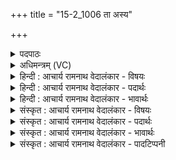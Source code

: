 +++
title = "15-2_1006 ता अस्य"

+++
<details><summary>पदपाठः</summary>

ताः। अ꣣स्य। पृशनायु꣡वः꣢। सो꣡म꣢꣯म्। श्री꣣णन्ति। पृ꣡श्न꣢꣯यः। प्रि꣣याः꣢। इ꣡न्द्र꣢꣯स्य। धे꣣न꣡वः꣢। व꣡ज्र꣢꣯म्। हि꣣न्वन्ति। सा꣡य꣢꣯कम्। व꣡स्वीः꣢꣯। अ꣡नु꣢꣯। स्व꣣रा꣡ज्य꣢म्। स्व꣣। रा꣡ज्य꣢꣯म्। १००६।
</details>

<details><summary>अधिमन्त्रम् (VC)</summary>

- इन्द्रः
- गोतमो राहूगणः
- पङ्क्तिः
- पञ्चमः
</details>

<details><summary>हिन्दी : आचार्य रामनाथ वेदालंकार - विषयः</summary>

आगे फिर उसी विषय का वर्णन है।
</details>

<details><summary>हिन्दी : आचार्य रामनाथ वेदालंकार - पदार्थः</summary>

पदार्थान्वय -  (अस्य) इस इन्द्र नामक सूर्य की (ताः पृश्नयः) वे रङ्ग-बिरङ्गी किरणें (पृशनायुवः) मानो चन्द्रमा के साथ स्पर्श को चाहती हुई (सोमम्) चन्द्रमा को (श्रीणन्ति) प्रकाश से परिपक्व करती हैं। (इन्द्रस्य) सूर्य की,वे (प्रियाः) प्रिय (धेनवः) किरणें (सायकम्) दुर्भिक्ष आदि का अन्त करनेवाले (वज्रम्) मेघ के विद्युत् रूप वज्र को (हिन्वन्ति) प्रेरित करती हैं। इस प्रकार (वस्वीः) वे निवासक किरणें (स्वराज्यम्) सूर्य के स्वराज्य के (अनु) अनुकूल चलती हैं ॥२॥ यहाँ ‘पृशनायुवः’ में व्यङ्ग्योत्प्रेक्षा अलङ्कार है ॥२॥
</details>

<details><summary>हिन्दी : आचार्य रामनाथ वेदालंकार - भावार्थः</summary>

भावार्थ -  सूर्य-किरणों का ही यह महान् कार्य है कि वे सूर्य के स्वराज्य का अनुसरण करती हुई चन्द्र आदि लोकों को प्रकाशित करती हैं,मेघों में विद्युत् रूप वज्र को गरजाती हुई वर्षा करती हैं और सबको बसाती हैं। उसी प्रकार मनुष्यों को भी अपना आन्तरिक एवं बाह्य स्वराज्य प्रकाशित करना चाहिए ॥२॥
</details>

<details><summary>संस्कृत : आचार्य रामनाथ वेदालंकार - विषयः</summary>

अथ पुनस्तमेव विषयमाह।
</details>

<details><summary>संस्कृत : आचार्य रामनाथ वेदालंकार - पदार्थः</summary>

पदार्थान्वय -  (अस्य) इन्द्राख्यस्य सूर्यस्य (ताः पृश्नयः) ताः नानावर्णा दीधितयः (पृशनायुवः२) चन्द्रमसा पृशनं स्पर्शं कामयमाना इव (सोमम्) चन्द्रमसम् (श्रीणन्ति) प्रकाशेन परिपक्वं कुर्वन्ति।[श्रीञ् पाके क्र्यादिः।] (इन्द्रस्य) सूर्यस्य,ताः (प्रियाः) प्रेमार्हाः (धेनवः) दीधितयः (सायकम्) दुर्भिक्षादीनाम् अन्तकरम्।[स्यति विनाशयतीति सायकः,षो अन्तकर्मणि।] (वज्रम्) मेघस्थं विद्युद्वज्रम् (हिन्वन्ति) प्रेरयन्ति। एवम् (वस्वीः) वस्व्यः निवासहेतुकास्ताः (स्वराज्यम्) सूर्यस्य स्वकीयं साम्राज्यम् (अनु) अनुसरन्ति ॥२॥३ अत्र ‘पृशनायुवः’ इत्यत्र व्यङ्ग्योत्प्रेक्षालङ्कारः ॥२॥
</details>

<details><summary>संस्कृत : आचार्य रामनाथ वेदालंकार - भावार्थः</summary>

भावार्थ -  सूर्यरश्मीनामेवेदं प्रशंसनीयं महत् कार्यं यत्ते सूर्यस्य स्वराज्यमनुसरन्तश्चन्द्रादीन् लोकान् प्रकाशयन्ति,मेघेषु विद्युद्वज्रं गर्जयन्तो वृष्टिं कुर्वन्ति,सर्वान् निवासयन्ति च। तथैव मनुष्यैरपि स्वकीयमान्तरं बाह्यं च स्वराज्यं प्रकाशनीयम् ॥२॥
</details>

<details><summary>संस्कृत : आचार्य रामनाथ वेदालंकार - पादटिप्पनी</summary>

टिप्पनी -   १. ऋ० १।८४।११। २. पृशनायुवः स्पर्शनकामाः—इति सा०। आत्मनः स्पर्शमिच्छन्त्यः अत्र छान्दसो वर्णलापो वेति सलोपः—इति ऋ० १।८४।११ भाष्ये द०। ३. ऋग्भाष्ये दयानन्दर्षिर्मन्त्रमिमं सूर्यकिरणपक्षे सेनापक्षे च व्याख्यातवान्।
</details>